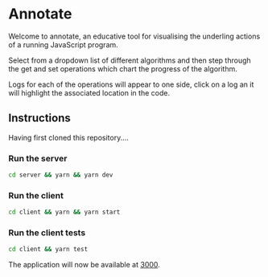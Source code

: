 # Annotate

Welcome to annotate, an educative tool for visualising the underling actions of a running JavaScript program.

Select from a dropdown list of different algorithms and then step through the get and set operations which chart the progress of the algorithm.

Logs for each of the operations will appear to one side, click on a log an it will highlight the associated location in the code.


## Instructions

Having first cloned this repository....

### Run the server
```sh
cd server && yarn && yarn dev
```

### Run the client
```sh 
cd client && yarn && yarn start
```

### Run the client tests
```sh
cd client && yarn test
```

The application will now be available at [3000](http://localhost:3000/).